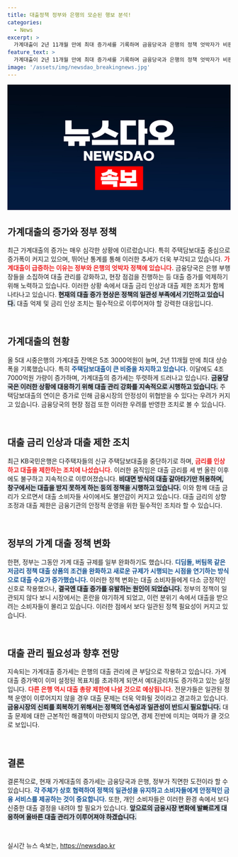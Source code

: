 ```yaml
---
title: 대출정책 정부와 은행의 모순된 행보 분석!
categories:
  - News
excerpt: >
  가계대출이 2년 11개월 만에 최대 증가세를 기록하며 금융당국과 은행의 정책 엇박자가 비판받고 있습니다. 집값과 전셋값이 급등하는 가운데 대출 규제가 완화되자 많은 사람들이 대출에 몰려들고 있습니다.
feature_text: >
  가계대출이 2년 11개월 만에 최대 증가세를 기록하며 금융당국과 은행의 정책 엇박자가 비판받고 있습니다. 집값과 전셋값이 급등하는 가운데 대출 규제가 완화되자 많은 사람들이 대출에 몰려들고 있습니다.
image: '/assets/img/newsdao_breakingnews.jpg'
---
```


<p><img src="/assets/img/newsdao_breakingnews.jpg" alt="firstkoreanews 속보" /></p>

<h2 data-ke-size="size26">가계대출의 증가와 정부 정책</h2>

<p data-ke-size="size16">최근 가계대출의 증가는 매우 심각한 상황에 이르렀습니다. 특히 주택담보대출 중심으로 증가폭이 커지고 있으며, 뛰어난 통계를 통해 이러한 추세가 더욱 부각되고 있습니다. <b><span style="color: #ee2323;">가계대출이 급증하는 이유는 정부와 은행의 엇박자 정책에 있습니다.</span></b> 금융당국은 은행 부행장들을 소집하여 대출 관리를 강화하고, 현장 점검을 진행하는 등 대출 증가를 억제하기 위해 노력하고 있습니다. 이러한 상황 속에서 대출 금리 인상과 대출 제한 조치가 함께 나타나고 있습니다. <b><span style="background-color: #21538527;">현재의 대출 증가 현상은 정책의 일관성 부족에서 기인하고 있습니다.</span></b> 대출 억제 및 금리 인상 조치는 필수적으로 이루어져야 할 강력한 대응입니다.</p>

<p data-ke-size="size16">&nbsp;</p>

<h2 data-ke-size="size26">가계대출의 현황</h2>

<p data-ke-size="size16">올 5대 시중은행의 가계대출 잔액은 5조 3000억원이 늘며, 2년 11개월 만에 최대 상승폭을 기록했습니다. 특히 <b><span style="color: #1a5490;">주택담보대출이 큰 비중을 차지하고 있습니다.</span></b> 이달에도 4조 7000억원 가량이 증가하며, 가계대출의 증가세는 뚜렷하게 드러나고 있습니다. <b><span style="background-color: #21538527;">금융당국은 이러한 상황에 대응하기 위해 대출 관리 강화를 지속적으로 시행하고 있습니다.</span></b> 주택담보대출의 연이은 증가로 인해 금융시장의 안정성이 위협받을 수 있다는 우려가 커지고 있습니다. 금융당국의 현장 점검 또한 이러한 우려를 반영한 조치로 볼 수 있습니다.</p>

<p data-ke-size="size16">&nbsp;</p>

<h2 data-ke-size="size26">대출 금리 인상과 대출 제한 조치</h2>

<p data-ke-size="size16">최근 KB국민은행은 다주택자들의 신규 주택담보대출을 중단하기로 하며, <b><span style="color: #ee2323;">금리를 인상하고 대출을 제한하는 조치에 나섰습니다.</span></b> 이러한 움직임은 대출 금리를 세 번 올린 이후에도 불구하고 지속적으로 이루어졌습니다. <b><span style="background-color: #21538527;">비대면 방식의 대출 갈아타기만 허용하며, 창구에서는 대출을 받지 못하게 하는 등의 정책을 시행하고 있습니다.</span></b> 이와 함께 대출 금리가 오르면서 대출 소비자들 사이에서도 불안감이 커지고 있습니다. 대출 금리의 상향 조정과 대출 제한은 금융기관의 안정적 운영을 위한 필수적인 조치라 할 수 있습니다.</p>

<p data-ke-size="size16">&nbsp;</p>

<h2 data-ke-size="size26">정부의 가계 대출 정책 변화</h2>

<p data-ke-size="size16">한편, 정부는 그동안 가계 대출 규제를 일부 완화하기도 했습니다. <b><span style="color: #1a5490;">디딤돌, 버팀목 같은 저금리 정책 대출 상품의 조건을 완화하고 새로운 규제가 시행되는 시점을 연기하는 방식으로 대출 수요가 증가했습니다.</span></b> 이러한 정책 변화는 대출 소비자들에게 다소 긍정적인 신호로 작용했으나, <b><span style="background-color: #21538527;">결국엔 대출 증가를 유발하는 원인이 되었습니다.</span></b> 정부의 정책이 일관되지 않다 보니 시장에서는 혼란을 야기하게 되었고, 이런 분위기 속에서 대출을 받으려는 소비자들이 몰리고 있습니다. 이러한 점에서 보다 일관된 정책 필요성이 커지고 있습니다.</p>

<p data-ke-size="size16">&nbsp;</p>

<h2 data-ke-size="size26">대출 관리 필요성과 향후 전망</h2>

<p data-ke-size="size16">지속되는 가계대출 증가세는 은행의 대출 관리에 큰 부담으로 작용하고 있습니다. 가계 대출 증가액이 이미 설정된 목표치를 초과하게 되면서 예대금리차도 증가하고 있는 실정입니다. <b><span style="color: #ee2323;">다른 은행 역시 대출 총량 제한에 나설 것으로 예상됩니다.</span></b> 전문가들은 일관된 정책 운영이 이루어지지 않을 경우 대출 문제는 더욱 악화될 것이라고 경고하고 있습니다. <b><span style="background-color: #21538527;">금융시장의 신뢰를 회복하기 위해서는 정책의 연속성과 일관성이 반드시 필요합니다.</span></b> 대출 문제에 대한 근본적인 해결책이 마련되지 않으면, 경제 전반에 미치는 여파가 클 것으로 보입니다.</p>

<p data-ke-size="size16">&nbsp;</p>

<h2 data-ke-size="size26">결론</h2>

<p data-ke-size="size16">결론적으로, 현재 가계대출의 증가세는 금융당국과 은행, 정부가 직면한 도전이라 할 수 있습니다. <b><span style="color: #1a5490;">각 주체가 상호 협력하여 정책의 일관성을 유지하고 소비자들에게 안정적인 금융 서비스를 제공하는 것이 중요합니다.</span></b> 또한, 개인 소비자들은 이러한 환경 속에서 보다 신중한 대출 결정을 내려야 할 필요가 있습니다. <b><span style="background-color: #21538527;">앞으로의 금융시장 변화에 발빠르게 대응하며 올바른 대출 관리가 이루어져야 하겠습니다.</span></b></p>

<p data-ke-size="size16">&nbsp;</p>
실시간 뉴스 속보는, <a href="https://newsdao.kr" rel="dofollow">https://newsdao.kr</a>



